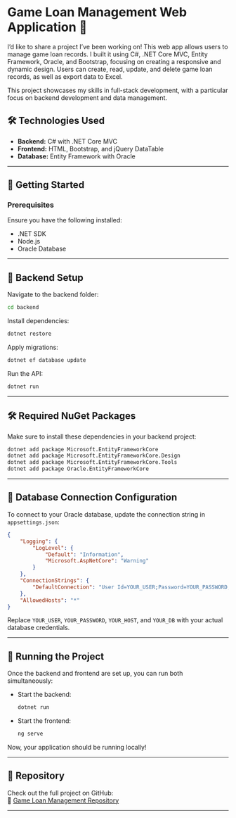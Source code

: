 # Game Loan Management Web Application 🚀

I’d like to share a project I’ve been working on! This web app allows users to manage game loan records. I built it using C#, .NET Core MVC, Entity Framework, Oracle, and Bootstrap, focusing on creating a responsive and dynamic design. Users can create, read, update, and delete game loan records, as well as export data to Excel.

This project showcases my skills in full-stack development, with a particular focus on backend development and data management.

## 🛠 Technologies Used
- **Backend:** C# with .NET Core MVC  
- **Frontend:** HTML, Bootstrap, and jQuery DataTable  
- **Database:** Entity Framework with Oracle  

---

## 🚀 Getting Started

### Prerequisites

Ensure you have the following installed:

- .NET SDK  
- Node.js  
- Oracle Database  

---

## 🔧 Backend Setup

Navigate to the backend folder:
```sh
cd backend
```
Install dependencies:
```sh
dotnet restore
```
Apply migrations:
```sh
dotnet ef database update
```
Run the API:
```sh
dotnet run
```
---

## 🛠 Required NuGet Packages
Make sure to install these dependencies in your backend project:

```sh
dotnet add package Microsoft.EntityFrameworkCore
dotnet add package Microsoft.EntityFrameworkCore.Design
dotnet add package Microsoft.EntityFrameworkCore.Tools
dotnet add package Oracle.EntityFrameworkCore
```

---

## 🔗 Database Connection Configuration

To connect to your Oracle database, update the connection string in `appsettings.json`:

```json
{
    "Logging": {
        "LogLevel": {
            "Default": "Information",
            "Microsoft.AspNetCore": "Warning"
        }
    },
    "ConnectionStrings": {
        "DefaultConnection": "User Id=YOUR_USER;Password=YOUR_PASSWORD;Data Source=YOUR_HOST:1521/YOUR_DB"
    },
    "AllowedHosts": "*"
}
```
Replace `YOUR_USER`, `YOUR_PASSWORD`, `YOUR_HOST`, and `YOUR_DB` with your actual database credentials.

---

## 🚀 Running the Project

Once the backend and frontend are set up, you can run both simultaneously:

- Start the backend:  
  ```sh
  dotnet run
  ```
- Start the frontend:  
  ```sh
  ng serve
  ```
Now, your application should be running locally!

---

## 📂 Repository

Check out the full project on GitHub:  
🔗 [Game Loan Management Repository](https://github.com/brunomacedo1203/Game-Loan-Management)

---

